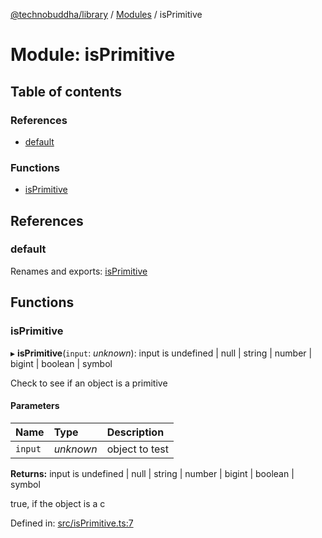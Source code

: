[@technobuddha/library](../..) / [Modules](../Modules.md) / isPrimitive

# Module: isPrimitive

## Table of contents

### References

- [default](isprimitive.md#default)

### Functions

- [isPrimitive](isprimitive.md#isprimitive)

## References

### default

Renames and exports: [isPrimitive](isprimitive.md#isprimitive)

## Functions

### isPrimitive

▸ **isPrimitive**(`input`: *unknown*): input is undefined \| null \| string \| number \| bigint \| boolean \| symbol

Check to see if an object is a primitive

#### Parameters

| Name | Type | Description |
| :------ | :------ | :------ |
| `input` | *unknown* | object to test |

**Returns:** input is undefined \| null \| string \| number \| bigint \| boolean \| symbol

true, if the object is a c

Defined in: [src/isPrimitive.ts:7](../../src/isPrimitive.ts#L7)
